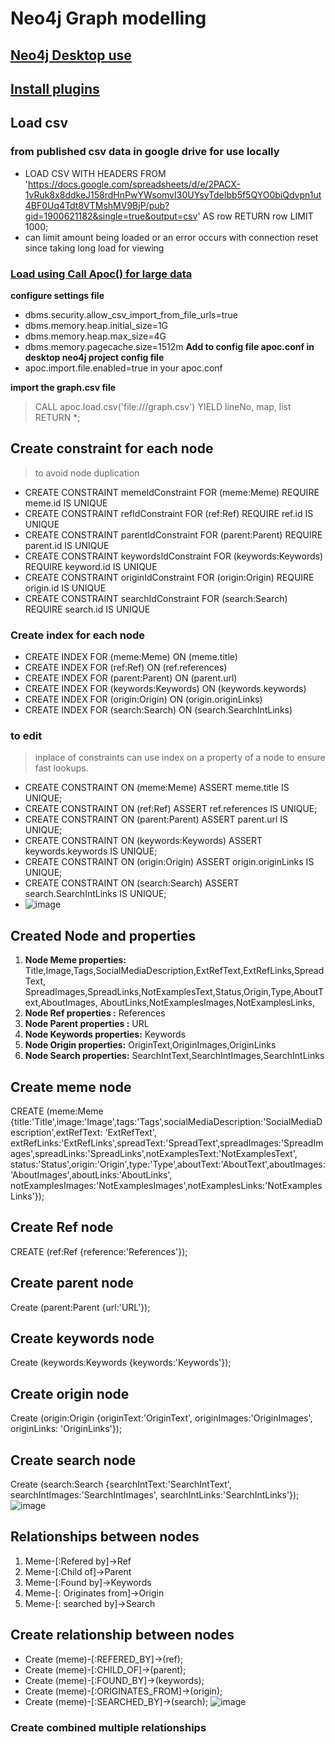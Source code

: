 # Neo4j Graph modelling

## [Neo4j Desktop use](https://neo4j.com/developer/neo4j-desktop/)
## [Install plugins](https://medium.com/neo4j/explore-new-worlds-adding-plugins-to-neo4j-26e6a8e5d37e)
## Load csv 
### from published csv data in google drive for use locally
* LOAD CSV WITH HEADERS FROM 'https://docs.google.com/spreadsheets/d/e/2PACX-1vRuk8x8ddkeJ158rdHnPwYWsomvI30UYsyTdeIbb5f5QYO0biQdvpn1ut4BF0Uq4Tdt8VTMshMV9BjP/pub?gid=1900621182&single=true&output=csv' AS row
RETURN row 
LIMIT 1000;
* can limit amount being loaded or an error occurs with connection reset since taking long load for viewing 
### [Load using Call Apoc() for large data](https://neo4j.com/docs/cypher-manual/current/clauses/load-csv/)
**configure settings file**
* dbms.security.allow_csv_import_from_file_urls=true
* dbms.memory.heap.initial_size=1G  
* dbms.memory.heap.max_size=4G 
* dbms.memory.pagecache.size=1512m
**Add to config file apoc.conf in desktop neo4j project config file**
* apoc.import.file.enabled=true in your apoc.conf

**import the graph.csv file**
> CALL apoc.load.csv('file:///graph.csv')
YIELD lineNo, map, list
RETURN *;



## Create constraint for each node
> to avoid node duplication
* CREATE CONSTRAINT memeIdConstraint FOR (meme:Meme) REQUIRE meme.id IS UNIQUE
* CREATE CONSTRAINT refIdConstraint FOR (ref:Ref) REQUIRE ref.id IS UNIQUE
* CREATE CONSTRAINT parentIdConstraint FOR (parent:Parent) REQUIRE parent.id IS UNIQUE
* CREATE CONSTRAINT keywordsIdConstraint FOR (keywords:Keywords) REQUIRE keyword.id IS UNIQUE
* CREATE CONSTRAINT originIdConstraint FOR (origin:Origin) REQUIRE origin.id IS UNIQUE
* CREATE CONSTRAINT searchIdConstraint FOR (search:Search) REQUIRE search.id IS UNIQUE

### Create index for each node
* CREATE INDEX FOR (meme:Meme) ON (meme.title)
* CREATE INDEX FOR (ref:Ref) ON (ref.references)
* CREATE INDEX FOR (parent:Parent) ON (parent.url)
* CREATE INDEX FOR (keywords:Keywords) ON (keywords.keywords)
* CREATE INDEX FOR  (origin:Origin) ON (origin.originLinks)
* CREATE INDEX FOR  (search:Search) ON (search.SearchIntLinks)


### to edit
> inplace of constraints can use index on a property of a node to ensure fast lookups.
* CREATE CONSTRAINT ON (meme:Meme) ASSERT meme.title IS UNIQUE;
* CREATE CONSTRAINT ON (ref:Ref) ASSERT ref.references IS UNIQUE;
* CREATE CONSTRAINT ON (parent:Parent) ASSERT parent.url IS UNIQUE;
* CREATE CONSTRAINT ON (keywords:Keywords) ASSERT keywords.keywords IS UNIQUE;
* CREATE CONSTRAINT ON (origin:Origin) ASSERT origin.originLinks IS UNIQUE;
* CREATE CONSTRAINT ON (search:Search) ASSERT search.SearchIntLinks IS UNIQUE;
* ![image](https://user-images.githubusercontent.com/572088/146229492-0a96de9c-c34f-45ec-b3a1-5b91109cf89c.png)

## Created Node and properties
1. **Node Meme properties:** Title,Image,Tags,SocialMediaDescription,ExtRefText,ExtRefLinks,SpreadText,
                            SpreadImages,SpreadLinks,NotExamplesText,Status,Origin,Type,AboutText,AboutImages,
						    AboutLinks,NotExamplesImages,NotExamplesLinks,
2. **Node Ref properties :**  References
3. **Node Parent properties :**  URL
4. **Node Keywords properties:** Keywords
5. **Node Origin properties:** OriginText,OriginImages,OriginLinks
6. **Node Search properties:** SearchIntText,SearchIntImages,SearchIntLinks

## Create meme node 
CREATE 
(meme:Meme {title:'Title',image:'Image',tags:'Tags',socialMediaDescription:'SocialMediaDescription',extRefText: 'ExtRefText',
extRefLinks:'ExtRefLinks',spreadText:'SpreadText',spreadImages:'SpreadImages',spreadLinks:'SpreadLinks',notExamplesText:'NotExamplesText',
status:'Status',origin:'Origin',type:'Type',aboutText:'AboutText',aboutImages:'AboutImages',aboutLinks:'AboutLinks',
notExamplesImages:'NotExamplesImages',notExamplesLinks:'NotExamplesLinks'});

## Create Ref node
CREATE (ref:Ref {reference:'References'});

## Create parent node
Create (parent:Parent {url:'URL'});

## Create keywords node
Create (keywords:Keywords {keywords:'Keywords'});

## Create origin node
Create (origin:Origin {originText:'OriginText', originImages:'OriginImages', originLinks: 'OriginLinks'});

## Create search node
Create (search:Search {searchIntText:'SearchIntText', searchIntImages:'SearchIntImages', searchIntLinks:'SearchIntLinks'});
![image](https://user-images.githubusercontent.com/572088/146229085-23e9064b-b469-4741-ae4f-3da3e020256a.png)

## Relationships between nodes
1. Meme-[:Refered by]->Ref
2. Meme-[:Child of]->Parent
3. Meme-[:Found by]->Keywords
4. Meme-[: Originates from]->Origin
5. Meme-[: searched by]->Search

## Create relationship between nodes
* Create (meme)-[:REFERED_BY]->(ref);
* Create (meme)-[:CHILD_OF]->(parent);
* Create (meme)-[:FOUND_BY]->(keywords);
* Create (meme)-[:ORIGINATES_FROM]->(origin);
* Create (meme)-[:SEARCHED_BY]->(search);
![image](https://user-images.githubusercontent.com/572088/146229703-a61262b4-1ffe-4914-8b4e-706940d0e0b0.png)
### Create combined multiple relationships


